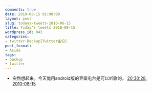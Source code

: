 ```yaml
---
comments: true
date: 2010-08-15 01:00:00
layout: post
slug: todays-tweets-2010-08-15
title: Today's tweets 2010-08-15
wordpress_id: 943
categories:
- twitter-backup[Twitter备份]
post_format:
- Aside
tags:
- backup
- twitter
---
```





  * 突然想起来，今天俺用android版的豆瓣电台是可以听歌的。 [20:30:28, 2010-08-15](http://twitter.com/gfrog/statuses/21227484239)




